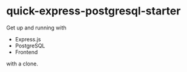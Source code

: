 # quick-express-postgresql-starter

Get up and running with 
* Express.js
* PostgreSQL
* Frontend 

with a clone. 


